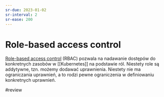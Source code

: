 ```yaml
---
sr-due: 2023-01-02
sr-interval: 2
sr-ease: 200
---
```


# Role-based access control

[Role-based access control](https://kubernetes.io/docs/reference/access-authn-authz/rbac/) (RBAC) pozwala na nadawanie dostępów do konkretnych zasobów w [[Kubernetes]] na podstawie ról. Niestety role są addytywne, tzn. możemy dodawać uprawnienia. Niestety nie ma ograniczania uprawnień, a to rodzi pewne ograniczenia w definiowaniu konkretnych uprawnień.

#review